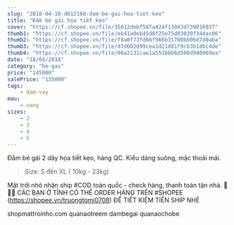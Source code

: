 ```yaml
---
slug: "2018-04-18-d012160-dam-be-gai-hoa-tiet-keo"
title: "Đầm bé gái họa tiết kẹo"
cover: "https://cf.shopee.vn/file/35612debf58fa424f13043d739016937"
thumb1: "https://cf.shopee.vn/file/eb41a0eb45d8f25e75d03039f344ac06"
thumb2: "https://cf.shopee.vn/file/f8a0f73fd66f966b31700bb06d7d0aba"
thumb3: "https://cf.shopee.vn/file/d7d602d99cea1d21d81f9cb3b1dbc4de"
thumb4: "https://cf.shopee.vn/file/00a2131cae1a55168b6d508d940969ea"
date: "18/04/2018"
category: "be-gai"
price: "145000"
salePrice: "135000"
tags:
    - dam-vay
mau:
    - vang
sizes:
    - 2
    - 3
    - 4
    - 5
---
```


Đầm bé gái 2 dây họa tiết kẹo, hàng QC.
Kiểu dáng suông, mặc thoải mái.

> Size: S đến XL ( 10kg - 23kg) 

Mặt trời nhỏ nhận ship #COD toàn quốc - check hàng, thanh toán tận nhà.  🚚🚚🚚
CÁC BẠN Ở TỈNH CÓ THỂ ORDER HÀNG TRÊN #SHOPEE (https://shopee.vn/truongtomi0708) ĐỂ TIẾT KIỆM TIỀN SHIP NHÉ

<div class="hidden">
shopmattroinho.com quanaotreem dambegai quanaochobe
</div>